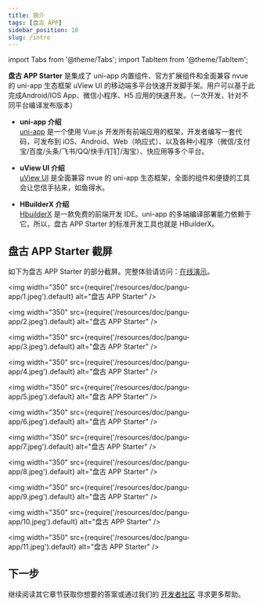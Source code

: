 ```yaml
---
title: 简介
tags: [盘古 APP]
sidebar_position: 10
slug: /intro
---
```


<head>
  <title>盘古 APP Starter | 移动端多平台快速开发脚手架 | uViewUI | uni-app | 盘古开发框架</title>
</head>

import Tabs from '@theme/Tabs';
import TabItem from '@theme/TabItem';

**盘古 APP Starter** 是集成了 uni-app 内置组件、官方扩展组件和全面兼容 nvue 的 uni-app 生态框架 uView UI 的移动端多平台快速开发脚手架。用户可以基于此完成Android/IOS App、微信小程序、H5 应用的快速开发。（一次开发，针对不同平台编译发布版本）

- **uni-app 介绍**  
[uni-app](https://uniapp.dcloud.net.cn) 是一个使用 Vue.js 开发所有前端应用的框架，开发者编写一套代码，可发布到 iOS、Android、Web（响应式）、以及各种小程序（微信/支付宝/百度/头条/飞书/QQ/快手/钉钉/淘宝）、快应用等多个平台。

- **uView UI 介绍**  
[uView UI](https://www.uviewui.com/components/intro.html) 是全面兼容 nvue 的 uni-app 生态框架，全面的组件和便捷的工具会让您信手拈来，如鱼得水。

- **HBuilderX 介绍**  
[HbuilderX](https://hx.dcloud.net.cn) 是一款免费的前端开发 IDE。uni-app 的多端编译部署能力依赖于它。所以，盘古 APP Starter 的标准开发工具也就是 HBuilderX。

## 盘古 APP Starter 截屏
如下为盘古 APP Starter 的部分截屏。完整体验请访问：[在线演示](/online-demo-app)。

<Tabs>
<TabItem value="1" label="1">

<img width="350" src={require('/resources/doc/pangu-app/1.jpeg').default} alt="盘古 APP Starter" />
</TabItem>
<TabItem value="2" label="2">

<img width="350" src={require('/resources/doc/pangu-app/2.jpeg').default} alt="盘古 APP Starter" />
</TabItem>
<TabItem value="3" label="3">

<img width="350" src={require('/resources/doc/pangu-app/3.jpeg').default} alt="盘古 APP Starter" />
</TabItem>
<TabItem value="4" label="4">

<img width="350" src={require('/resources/doc/pangu-app/4.jpeg').default} alt="盘古 APP Starter" />
</TabItem>
<TabItem value="5" label="5">

<img width="350" src={require('/resources/doc/pangu-app/5.jpeg').default} alt="盘古 APP Starter" />
</TabItem>
<TabItem value="6" label="6">

<img width="350" src={require('/resources/doc/pangu-app/6.jpeg').default} alt="盘古 APP Starter" />
</TabItem>
<TabItem value="7" label="7">

<img width="350" src={require('/resources/doc/pangu-app/7.jpeg').default} alt="盘古 APP Starter" />
</TabItem>
<TabItem value="8" label="8">

<img width="350" src={require('/resources/doc/pangu-app/8.jpeg').default} alt="盘古 APP Starter" />
</TabItem>
<TabItem value="9" label="9">

<img width="350" src={require('/resources/doc/pangu-app/9.jpeg').default} alt="盘古 APP Starter" />
</TabItem>
<TabItem value="10" label="10">

<img width="350" src={require('/resources/doc/pangu-app/10.jpeg').default} alt="盘古 APP Starter" />
</TabItem>
<TabItem value="11" label="11">

<img width="350" src={require('/resources/doc/pangu-app/11.jpeg').default} alt="盘古 APP Starter" />
</TabItem>

</Tabs>

## 下一步
继续阅读其它章节获取你想要的答案或通过我们的 [开发者社区](/community) 寻求更多帮助。
